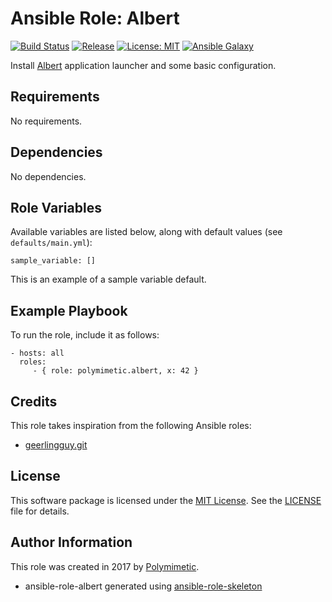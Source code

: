 # Ansible Role: Albert

[![Build Status](https://img.shields.io/travis/polymimetic/ansible-role-albert.svg?style=flat-square)](https://travis-ci.org/polymimetic/ansible-role-albert)
[![Release](https://img.shields.io/github/tag/polymimetic/ansible-role-albert.svg?style=flat-square)](https://github.com/polymimetic/ansible-role-albert/releases)
[![License: MIT](https://img.shields.io/badge/license-MIT%20License-brightgreen.svg?style=flat-square)](https://opensource.org/licenses/MIT)
[![Ansible Galaxy](https://img.shields.io/badge/galaxy-polymimetic.albert-blue.svg?style=flat-square)](https://galaxy.ansible.com/polymimetic/albert/)

Install [Albert](https://albertlauncher.github.io/) application launcher and some basic configuration.

## Requirements

No requirements.

## Dependencies

No dependencies.

## Role Variables

Available variables are listed below, along with default values (see `defaults/main.yml`):

    sample_variable: []

This is an example of a sample variable default.

## Example Playbook

To run the role, include it as follows:

    - hosts: all
      roles:
         - { role: polymimetic.albert, x: 42 }

## Credits

This role takes inspiration from the following Ansible roles:

- [geerlingguy.git](https://github.com/geerlingguy/ansible-role-git)

## License

This software package is licensed under the [MIT License](https://opensource.org/licenses/MIT). See the [LICENSE](./LICENSE) file for details.

## Author Information

This role was created in 2017 by [Polymimetic](https://github.com/polymimetic).

* ansible-role-albert generated using [ansible-role-skeleton](https://github.com/polymimetic/ansible-role-skeleton)